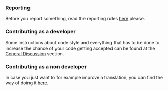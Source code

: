 ### Reporting
Before you report something, read the reporting rules [here](https://github.com/FossifyOrg/General-Discussion#how-do-i-suggest-an-improvement-ask-a-question-or-report-an-issue) please.

### Contributing as a developer
Some instructions about code style and everything that has to be done to increase the chance of your code getting accepted can be found at the [General Discussion](https://github.com/FossifyOrg/General-Discussion#contribution-rules-for-developers) section. 

### Contributing as a non developer
In case you just want to for example improve a translation, you can find the way of doing it [here](https://github.com/FossifyOrg/General-Discussion#how-can-i-suggest-an-edit-to-a-file).